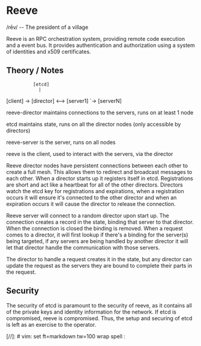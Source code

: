 Reeve
=====

/rēv/ -- The president of a village

Reeve is an RPC orchestration system, providing remote code execution and a event bus.  It provides
authentication and authorization using a system of identities and x509 certificates.


Theory / Notes
--------------

              [etcd]
                |
[client] -> [director] <--> [server1]
                        `-> [serverN]

reeve-director maintains connections to the servers, runs on at least 1 node

etcd maintains state, runs on all the director nodes (only accessible by directors)

reeve-server is the server, runs on all nodes

reeve is the client, used to interact with the servers, via the director


Reeve director nodes have persistent connections between each other to create a full mesh.  This
allows them to redirect and broadcast messages to each other.  When a director starts up it
registers itself in etcd.  Registrations are short and act like a heartbeat for all of the other
directors.  Directors watch the etcd key for registrations and expirations, when a registration
occurs it will ensure it's connected to the other director and when an expiration occurs it will
cause the director to release the connection.

Reeve server will connect to a random director upon start up.  The connection creates a record in
the state, binding that server to that director.  When the connection is closed the binding is
removed.  When a request comes to a director, it will first lookup if there's a binding for the
server(s) being targeted, if any servers are being handled by another director it will let that
director handle the communication with those servers.

The director to handle a request creates it in the state, but any director can update the request as
the servers they are bound to complete their parts in the request.


Security
--------

The security of etcd is paramount to the security of reeve, as it contains all of the private keys
and identity information for the network.  If etcd is compromised, reeve is compromised.  Thus, the
setup and securing of etcd is left as an exercise to the operator.

[//]: # vim: set ft=markdown tw=100 wrap spell :
